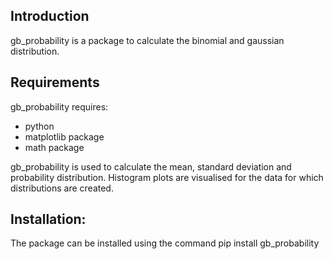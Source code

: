 ## Introduction

gb_probability is a package to calculate the binomial and gaussian distribution.

## Requirements

gb_probability requires:

- python
- matplotlib package
- math package

gb_probability is used to calculate the mean, standard deviation and probability distribution. 
Histogram plots are visualised for the data for which distributions are created.

## Installation:

The package can be installed using the command
pip install gb_probability